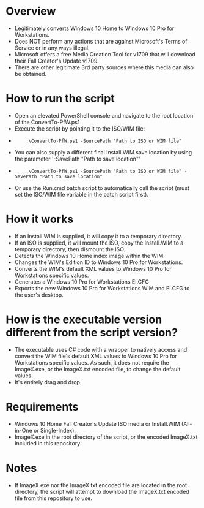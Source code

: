 # Overview
- Legitimately converts Windows 10 Home to Windows 10 Pro for Workstations.
- Does NOT perform any actions that are against Microsoft's Terms of Service or in any ways illegal.
- Microsoft offers a free Media Creation Tool for v1709 that will download their Fall Creator's Update v1709.
- There are other legitimate 3rd party sources where this media can also be obtained.

# How to run the script
- Open an elevated PowerShell console and navigate to the root location of the ConvertTo-PfW.ps1
- Execute the script by pointing it to the ISO/WIM file:
-         .\ConvertTo-PfW.ps1 -SourcePath "Path to ISO or WIM file"
- You can also supply a different final Install.WIM save location by using the parameter '-SavePath "Path to save location"'
-         .\ConvertTo-PfW.ps1 -SourcePath "Path to ISO or WIM file" -SavePath "Path to save location"
- Or use the Run.cmd batch script to automatically call the script (must set the ISO/WIM file variable in the batch script first).

# How it works
- If an Install.WIM is supplied, it will copy it to a temporary directory.
- If an ISO is supplied, it will mount the ISO, copy the Install.WIM to a temporary directory, then dismount the ISO.
- Detects the Windows 10 Home index image within the WIM.
- Changes the WIM's Edition ID to Windows 10 Pro for Workstations.
- Converts the WIM's default XML values to Windows 10 Pro for Workstations specific values.
- Generates a Windows 10 Pro for Workstations EI.CFG
- Exports the new Windows 10 Pro for Workstations WIM and EI.CFG to the user's desktop.

# How is the executable version different from the script version?
- The executable uses C# code with a wrapper to natively access and convert the WIM file's default XML values to Windows 10 Pro for Workstations specific values.  As such, it does not require the ImageX.exe, or the ImageX.txt encoded file, to change the default values.
- It's entirely drag and drop.

# Requirements
- Windows 10 Home Fall Creator's Update ISO media or Install.WIM (All-in-One or Single-Index).
- ImageX.exe in the root directory of the script, or the encoded ImageX.txt included in this repository.

# Notes
- If ImageX.exe nor the ImageX.txt encoded file are located in the root directory, the script will attempt to download the ImageX.txt encoded file from this repository to use.
